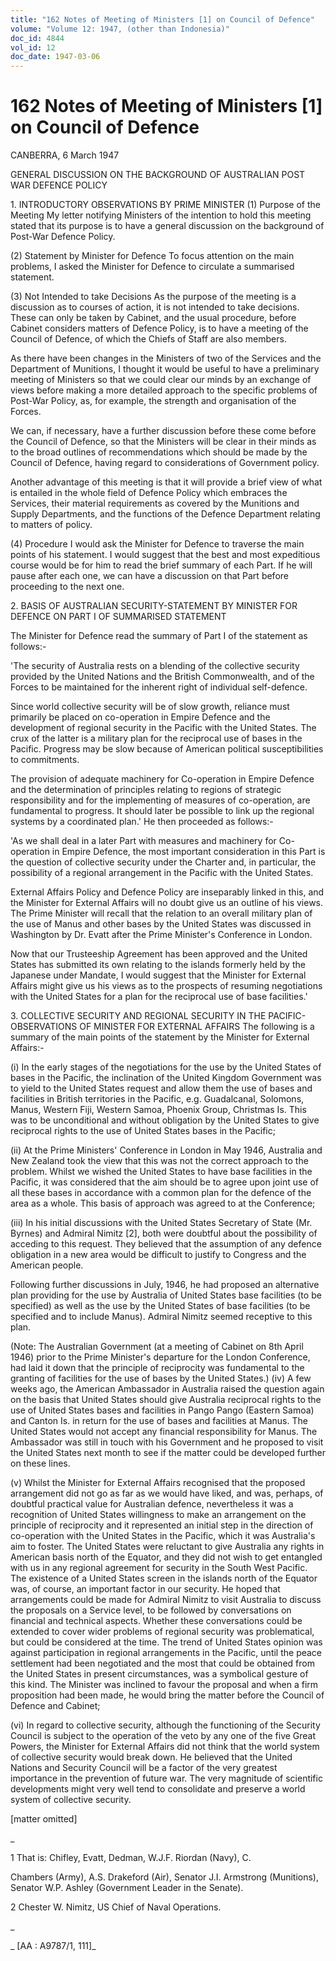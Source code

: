 ```yaml
---
title: "162 Notes of Meeting of Ministers [1] on Council of Defence"
volume: "Volume 12: 1947, (other than Indonesia)"
doc_id: 4844
vol_id: 12
doc_date: 1947-03-06
---
```


# 162 Notes of Meeting of Ministers [1] on Council of Defence

CANBERRA, 6 March 1947

GENERAL DISCUSSION ON THE BACKGROUND OF AUSTRALIAN POST WAR DEFENCE POLICY

1\. INTRODUCTORY OBSERVATIONS BY PRIME MINISTER (1) Purpose of the Meeting My letter notifying Ministers of the intention to hold this meeting stated that its purpose is to have a general discussion on the background of Post-War Defence Policy.

(2) Statement by Minister for Defence To focus attention on the main problems, I asked the Minister for Defence to circulate a summarised statement.

(3) Not Intended to take Decisions As the purpose of the meeting is a discussion as to courses of action, it is not intended to take decisions. These can only be taken by Cabinet, and the usual procedure, before Cabinet considers matters of Defence Policy, is to have a meeting of the Council of Defence, of which the Chiefs of Staff are also members.

As there have been changes in the Ministers of two of the Services and the Department of Munitions, I thought it would be useful to have a preliminary meeting of Ministers so that we could clear our minds by an exchange of views before making a more detailed approach to the specific problems of Post-War Policy, as, for example, the strength and organisation of the Forces.

We can, if necessary, have a further discussion before these come before the Council of Defence, so that the Ministers will be clear in their minds as to the broad outlines of recommendations which should be made by the Council of Defence, having regard to considerations of Government policy.

Another advantage of this meeting is that it will provide a brief view of what is entailed in the whole field of Defence Policy which embraces the Services, their material requirements as covered by the Munitions and Supply Departments, and the functions of the Defence Department relating to matters of policy.

(4) Procedure I would ask the Minister for Defence to traverse the main points of his statement. I would suggest that the best and most expeditious course would be for him to read the brief summary of each Part. If he will pause after each one, we can have a discussion on that Part before proceeding to the next one.

2\. BASIS OF AUSTRALIAN SECURITY-STATEMENT BY MINISTER FOR DEFENCE ON PART I OF SUMMARISED STATEMENT

The Minister for Defence read the summary of Part I of the statement as follows:-

'The security of Australia rests on a blending of the collective security provided by the United Nations and the British Commonwealth, and of the Forces to be maintained for the inherent right of individual self-defence.

Since world collective security will be of slow growth, reliance must primarily be placed on co-operation in Empire Defence and the development of regional security in the Pacific with the United States. The crux of the latter is a military plan for the reciprocal use of bases in the Pacific. Progress may be slow because of American political susceptibilities to commitments.

The provision of adequate machinery for Co-operation in Empire Defence and the determination of principles relating to regions of strategic responsibility and for the implementing of measures of co-operation, are fundamental to progress. It should later be possible to link up the regional systems by a coordinated plan.' He then proceeded as follows:-

'As we shall deal in a later Part with measures and machinery for Co-operation in Empire Defence, the most important consideration in this Part is the question of collective security under the Charter and, in particular, the possibility of a regional arrangement in the Pacific with the United States.

External Affairs Policy and Defence Policy are inseparably linked in this, and the Minister for External Affairs will no doubt give us an outline of his views. The Prime Minister will recall that the relation to an overall military plan of the use of Manus and other bases by the United States was discussed in Washington by Dr. Evatt after the Prime Minister's Conference in London.

Now that our Trusteeship Agreement has been approved and the United States has submitted its own relating to the islands formerly held by the Japanese under Mandate, I would suggest that the Minister for External Affairs might give us his views as to the prospects of resuming negotiations with the United States for a plan for the reciprocal use of base facilities.'

3\. COLLECTIVE SECURITY AND REGIONAL SECURITY IN THE PACIFIC- OBSERVATIONS OF MINISTER FOR EXTERNAL AFFAIRS The following is a summary of the main points of the statement by the Minister for External Affairs:-

(i) In the early stages of the negotiations for the use by the United States of bases in the Pacific, the inclination of the United Kingdom Government was to yield to the United States request and allow them the use of bases and facilities in British territories in the Pacific, e.g. Guadalcanal, Solomons, Manus, Western Fiji, Western Samoa, Phoenix Group, Christmas Is. This was to be unconditional and without obligation by the United States to give reciprocal rights to the use of United States bases in the Pacific;

(ii) At the Prime Ministers' Conference in London in May 1946, Australia and New Zealand took the view that this was not the correct approach to the problem. Whilst we wished the United States to have base facilities in the Pacific, it was considered that the aim should be to agree upon joint use of all these bases in accordance with a common plan for the defence of the area as a whole. This basis of approach was agreed to at the Conference;

(iii) In his initial discussions with the United States Secretary of State (Mr. Byrnes) and Admiral Nimitz [2], both were doubtful about the possibility of acceding to this request. They believed that the assumption of any defence obligation in a new area would be difficult to justify to Congress and the American people.

Following further discussions in July, 1946, he had proposed an alternative plan providing for the use by Australia of United States base facilities (to be specified) as well as the use by the United States of base facilities (to be specified and to include Manus). Admiral Nimitz seemed receptive to this plan.

(Note: The Australian Government (at a meeting of Cabinet on 8th April 1946) prior to the Prime Minister's departure for the London Conference, had laid it down that the principle of reciprocity was fundamental to the granting of facilities for the use of bases by the United States.) (iv) A few weeks ago, the American Ambassador in Australia raised the question again on the basis that United States should give Australia reciprocal rights to the use of United States bases and facilities in Pango Pango (Eastern Samoa) and Canton Is. in return for the use of bases and facilities at Manus. The United States would not accept any financial responsibility for Manus. The Ambassador was still in touch with his Government and he proposed to visit the United States next month to see if the matter could be developed further on these lines.

(v) Whilst the Minister for External Affairs recognised that the proposed arrangement did not go as far as we would have liked, and was, perhaps, of doubtful practical value for Australian defence, nevertheless it was a recognition of United States willingness to make an arrangement on the principle of reciprocity and it represented an initial step in the direction of co-operation with the United States in the Pacific, which it was Australia's aim to foster. The United States were reluctant to give Australia any rights in American basis north of the Equator, and they did not wish to get entangled with us in any regional agreement for security in the South West Pacific. The existence of a United States screen in the islands north of the Equator was, of course, an important factor in our security. He hoped that arrangements could be made for Admiral Nimitz to visit Australia to discuss the proposals on a Service level, to be followed by conversations on financial and technical aspects. Whether these conversations could be extended to cover wider problems of regional security was problematical, but could be considered at the time. The trend of United States opinion was against participation in regional arrangements in the Pacific, until the peace settlement had been negotiated and the most that could be obtained from the United States in present circumstances, was a symbolical gesture of this kind. The Minister was inclined to favour the proposal and when a firm proposition had been made, he would bring the matter before the Council of Defence and Cabinet;

(vi) In regard to collective security, although the functioning of the Security Council is subject to the operation of the veto by any one of the five Great Powers, the Minister for External Affairs did not think that the world system of collective security would break down. He believed that the United Nations and Security Council will be a factor of the very greatest importance in the prevention of future war. The very magnitude of scientific developments might very well tend to consolidate and preserve a world system of collective security.

[matter omitted]

_

1 That is: Chifley, Evatt, Dedman, W.J.F. Riordan (Navy), C.

Chambers (Army), A.S. Drakeford (Air), Senator J.I. Armstrong (Munitions), Senator W.P. Ashley (Government Leader in the Senate).

2 Chester W. Nimitz, US Chief of Naval Operations.

_

_ [AA : A9787/1, 111]_
